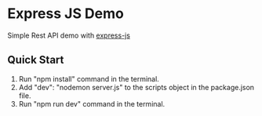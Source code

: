 # Express JS Demo

Simple Rest API demo with <a href="https://expressjs.com/">express-js</a> 

## Quick Start

1. Run "npm install" command in the terminal.
2. Add "dev": "nodemon server.js" to the scripts object in the package.json file.
3. Run "npm run dev" command in the terminal.
